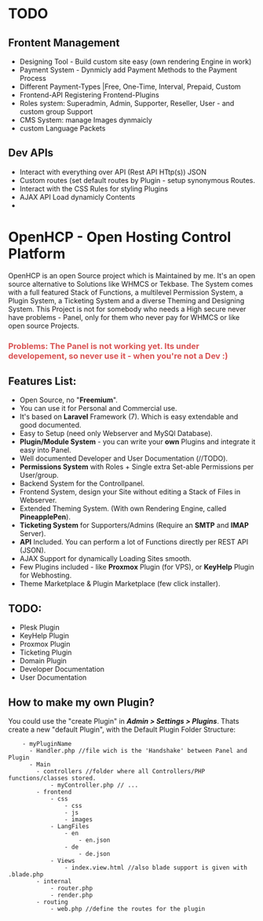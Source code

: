 
# TODO  
## Frontent Management
- Designing Tool - Build custom site easy (own rendering Engine in work)
- Payment System - Dynmicly add Payment Methods to the Payment Process
- Different Payment-Types |Free, One-Time, Interval, Prepaid, Custom
- Frontend-API Registering Frontend-Plugins
- Roles system: Superadmin, Admin, Supporter, Reseller, User - and custom group Support
- CMS System: manage Images dynmaicly
- custom Language Packets
## Dev APIs
- Interact with everything over API (Rest API HTtp(s)) JSON
- Custom routes (set default routes by Plugin - setup synonymous Routes.
- Interact with the CSS Rules for styling Plugins
- AJAX API Load dynamicly Contents
- 



# OpenHCP - Open Hosting Control Platform

OpenHCP is an open Source project which is Maintained by me. It's an open source alternative
to Solutions like WHMCS or Tekbase. The System comes with a full featured Stack of Functions, 
a multilevel Permission System, a Plugin System, a Ticketing System and a diverse Theming and 
Designing System. This Project is not for somebody who needs a High secure never have problems -
Panel, only for them who never pay for WHMCS or like open source Projects.

### **<span style="color:#d95353;">Problems: The Panel is not working yet. Its under developement, so never use it - when you're not a Dev :)</span>**

## Features List:
- Open Source, no "**Freemium**".
- You can use it for Personal and Commercial use.
- It's based on **Laravel** Framework (7). Which is easy extendable and good documented.
- Easy to Setup (need only Webserver and MySQl Database).
- **Plugin/Module System** - you can write your **own** Plugins and integrate it easy into Panel.
- Well documented Developer and User Documentation (//TODO).
- **Permissions System** with Roles + Single extra Set-able Permissions per User/group.
- Backend System for the Controllpanel.
- Frontend System, design your Site without editing a Stack of Files in Webserver.
- Extended Theming System. (With own Rendering Engine, called **PineapplePen**).
- **Ticketing System** for Supporters/Admins (Require an **SMTP** and **IMAP** Server).
- **API** Included. You can perform a lot of Functions directly per REST API (JSON).
- AJAX Support for dynamically Loading Sites smooth.  
- Few Plugins included - like **Proxmox** Plugin (for VPS), or **KeyHelp** Plugin for Webhosting.  
- Theme Marketplace & Plugin Marketplace (few click installer).

  
## TODO:
- Plesk Plugin
- KeyHelp Plugin
- Proxmox Plugin
- Ticketing Plugin
- Domain Plugin
- Developer Documentation
- User Documentation


## How to make my own Plugin?
You could use the "create Plugin" in ***Admin > Settings > Plugins***. Thats create a new "default Plugin",
with the Default Plugin Folder Structure:
```
    - myPluginName
      - Handler.php //file wich is the 'Handshake' between Panel and Plugin
      - Main
        - controllers //folder where all Controllers/PHP functions/classes stored.
            - myController.php // ...
        - frontend
            - css
                - css
                - js
                - images
            - LangFiles
                - en
                    - en.json
                - de
                    - de.json
            - Views
                - index.view.html //also blade support is given with .blade.php
        - internal
            - router.php 
            - render.php
        - routing
            - web.php //define the routes for the plugin
```

